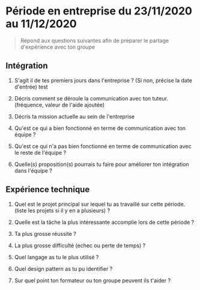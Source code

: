 # Période en entreprise du 23/11/2020 au 11/12/2020

> Répond aux questions suivantes afin de préparer le partage d'expérience avec ton groupe

## Intégration

1. S'agit il de tes premiers jours dans l'entreprise ? (Si non, précise la date d'entrée)
test

2. Décris comment se déroule la communication avec ton tuteur. (fréquence, valeur de l'aide ajoutée)

3. Décris ta mission actuelle au sein de l'entreprise

4. Qu'est ce qui a bien fonctionné en terme de communication avec ton équipe ?

5. Qu'est ce qui n'a pas bien fonctionné en terme de communication avec le reste de l'équipe ?

6. Quelle(s) proposition(s) pourrais tu faire pour améliorer ton intégration dans l'équipe ?

## Expérience technique

1. Quel est le projet principal sur lequel tu as travaillé sur cette période. (liste les projets si il y en a plusieurs) ?

2. Quelle est la tâche la plus intéressante accomplie lors de cette période ?

3. Ta plus grosse réussite ?

4. La plus grosse difficulté (echec ou perte de temps) ?

5. Quel langage as tu le plus utilisé ?

6. Quel design pattern as tu pu identifier ?

7. Sur quel point ton formateur ou ton groupe peuvent ils t'aider ?
